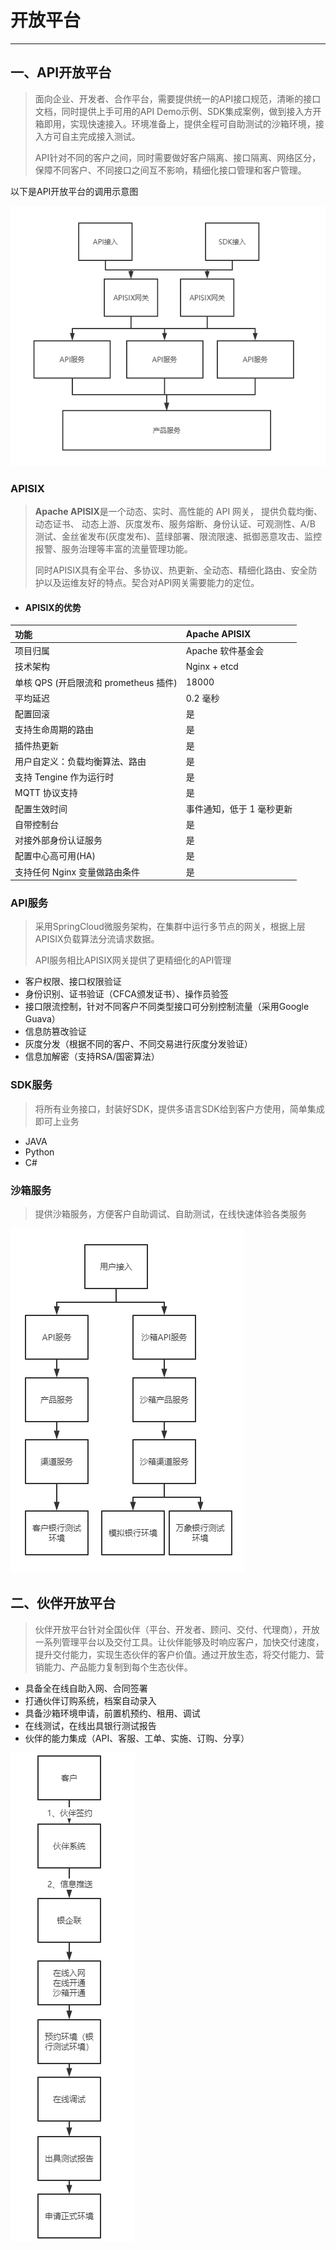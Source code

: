 # 开放平台

---

## 一、API开放平台

> 面向企业、开发者、合作平台，需要提供统一的API接口规范，清晰的接口文档，同时提供上手可用的API Demo示例、SDK集成案例，做到接入方开箱即用，实现快速接入。环境准备上，提供全程可自助测试的沙箱环境，接入方可自主完成接入测试。
>
> API针对不同的客户之间，同时需要做好客户隔离、接口隔离、网络区分，保障不同客户、不同接口之间互不影响，精细化接口管理和客户管理。

以下是API开放平台的调用示意图

![](/assets/API调用示例.png)

### APISIX

> **Apache APISIX**是一个动态、实时、高性能的 API 网关， 提供负载均衡、动态证书、 动态上游、灰度发布、服务熔断、身份认证、可观测性、A/B 测试、金丝雀发布\(灰度发布\)、蓝绿部署、限流限速、抵御恶意攻击、监控报警、服务治理等丰富的流量管理功能。
>
> 同时APISIX具有全平台、多协议、热更新、全动态、精细化路由、安全防护以及运维友好的特点。契合对API网关需要能力的定位。

* #### **APISIX的优势**

| **功能** | **Apache APISIX** |
| :--- | :--- |
| 项目归属 | Apache 软件基金会 |
| 技术架构 | Nginx + etcd |
| 单核 QPS \(开启限流和 prometheus 插件\) | 18000 |
| 平均延迟 | 0.2 毫秒 |
| 配置回滚 | 是 |
| 支持生命周期的路由 | 是 |
| 插件热更新 | 是 |
| 用户自定义：负载均衡算法、路由 | 是 |
| 支持 Tengine 作为运行时 | 是 |
| MQTT 协议支持 | 是 |
| 配置生效时间 | 事件通知，低于 1 毫秒更新 |
| 自带控制台 | 是 |
| 对接外部身份认证服务 | 是 |
| 配置中心高可用\(HA\) | 是 |
| 支持任何 Nginx 变量做路由条件 | 是 |

### API服务

> 采用SpringCloud微服务架构，在集群中运行多节点的网关，根据上层APISIX负载算法分流请求数据。
>
> API服务相比APISIX网关提供了更精细化的API管理

* 客户权限、接口权限验证
* 身份识别、证书验证（CFCA颁发证书）、操作员验签
* 接口限流控制，针对不同客户不同类型接口可分别控制流量（采用Google Guava）
* 信息防篡改验证
* 灰度分发（根据不同的客户、不同交易进行灰度分发验证）
* 信息加解密（支持RSA/国密算法）

### SDK服务

> 将所有业务接口，封装好SDK，提供多语言SDK给到客户方使用，简单集成即可上业务

* JAVA
* Python
* C\#

### 沙箱服务

> 提供沙箱服务，方便客户自助调试、自助测试，在线快速体验各类服务

![](/assets/沙箱接入示例.png)

## 二、伙伴开放平台

> 伙伴开放平台针对全国伙伴（平台、开发者、顾问、交付、代理商），开放一系列管理平台以及交付工具。让伙伴能够及时响应客户，加快交付速度，提升交付能力，实现生态伙伴的客户价值。通过开放生态，将交付能力、营销能力、产品能力复制到每个生态伙伴。

* 具备全在线自助入网、合同签署
* 打通伙伴订购系统，档案自动录入
* 具备沙箱环境申请，前置机预约、租用、调试
* 在线测试，在线出具银行测试报告
* 伙伴的能力集成（API、客服、工单、实施、订购、分享）

![](/assets/伙伴开放平台流程.png)

